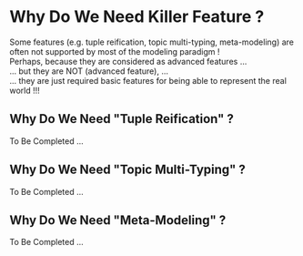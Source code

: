 Why Do We Need Killer Feature ?
==

Some features (e.g. tuple reification, topic multi-typing, meta-modeling) are often not supported by most of the modeling paradigm !    
Perhaps, because they are considered as advanced features ...   
... but they are NOT (advanced feature), ...   
... they are just required basic features for being able to represent the real world !!!

Why Do We Need "Tuple Reification" ?
-

To Be Completed ...


Why Do We Need "Topic Multi-Typing" ?
-

To Be Completed ...


Why Do We Need "Meta-Modeling" ?
-

To Be Completed ...
